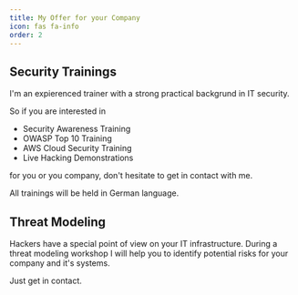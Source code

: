 ```yaml
---
title: My Offer for your Company
icon: fas fa-info
order: 2
---
```


## Security Trainings

I'm an expierenced trainer with a strong practical backgrund in IT security.

So if you are interested in 

- Security Awareness Training
- OWASP Top 10 Training
- AWS Cloud Security Training 
- Live Hacking Demonstrations

for you or you company, don't hesitate to get in contact with me.

All trainings will be held in German language.

## Threat Modeling

Hackers have a special point of view on your IT infrastructure. During a threat modeling workshop I will help you to identify potential risks for your company and it's systems. 

Just get in contact.